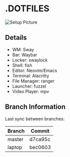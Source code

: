 # .DOTFILES

![Setup Picture](https://i.imgur.com/WrZBaya.png)

## Details

- WM: Sway
- Bar: Waybar
- Locker: swaylock
- Shell: fish
- Editor: Neovim/Emacs
- Terminal: Alacritty
- File Manager: ranger
- Launcher: fuzzel
- Video Player: mpv

## Branch Information

Last sync between branches:

| Branch | Commit  |
|--------|---------|
| master | d7ca95c |
| laptop | bec0603 |
